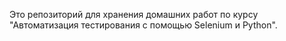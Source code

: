 Это репозиторий для хранения домашних работ по курсу "Автоматизация тестирования с помощью Selenium и Python".
